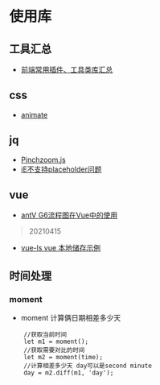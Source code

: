 # 使用库

## 工具汇总
- [前端常用插件、工具类库汇总](https://juejin.cn/post/6844903683411410951)

## css
- [animate](https://animate.style/)



## jq

- [Pinchzoom.js ](https://blog.csdn.net/forever_yours/article/details/54930106?locationNum=7&fps=1)
- [iE不支持placeholder问题](https://github.com/mathiasbynens/jquery-placeholder)

## vue

- [antV G6流程图在Vue中的使用](https://juejin.cn/post/6844903934620860424)
> 20210415
- [vue-ls vue 本地储存示例](https://blog.csdn.net/zhangdaiscott/article/details/103282263)

## 时间处理

### moment

- moment 计算俩日期相差多少天
```
    //获取当前时间
    let m1 = moment();
    //获取需要对比的时间
    let m2 = moment(time);
    //计算相差多少天 day可以是second minute
    day = m2.diff(m1, 'day');
```
